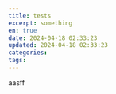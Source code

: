 ```yaml
---
title: tests
excerpt: something
en: true
date: 2024-04-18 02:33:23
updated: 2024-04-18 02:33:23
categories:
tags:
---
```


aasff
